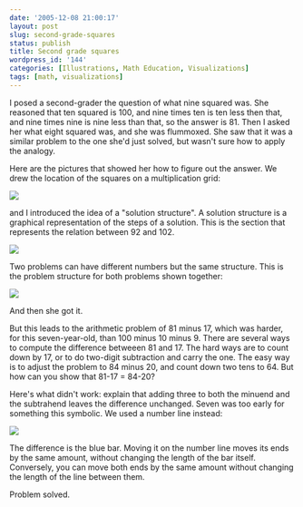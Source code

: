 ```yaml
---
date: '2005-12-08 21:00:17'
layout: post
slug: second-grade-squares
status: publish
title: Second grade squares
wordpress_id: '144'
categories: [Illustrations, Math Education, Visualizations]
tags: [math, visualizations]
---
```


I posed a second-grader the question of what nine squared was.  She reasoned that ten squared is 100, and nine times ten is ten less then that, and nine times nine is nine less than that, so the answer is 81.  Then I asked her what eight squared was, and she was flummoxed.  She saw that it was a similar problem to the one she'd just solved, but wasn't sure how to apply the analogy.

Here are the pictures that showed her how to figure out the answer.  We drew the location of the squares on a multiplication grid:

![](/images/2005/number-grid.png)

<!-- more -->

and I introduced the idea of a "solution structure".   A solution structure is a graphical representation of the steps of a solution.  This is the section that represents the relation between 92 and 102.

![](/images/2005/10%5e2-%3e9%5e2.png)

Two problems can have different numbers but the same structure.    This is the problem structure for both problems shown together:

![](/images/2005/10%5e2-%3e9%5e2-%3e8%5e2.png)

And then she got it.

But this leads to the arithmetic problem of 81 minus 17, which was harder, for this seven-year-old, than 100 minus 10 minus 9.  There are several ways to compute the difference betweeen 81 and 17.  The hard ways are to count down by 17, or to do two-digit subtraction and carry the one.  The easy way is to adjust the problem to 84 minus 20, and count down two tens to 64.  But how can you show that 81-17 = 84-20?

Here's what didn't work:  explain that adding three to both the minuend and the subtrahend leaves the difference unchanged.  Seven was too early for something this symbolic.  We used a number line instead:

![](/images/2005/81-17.png)

The difference is the blue bar.  Moving it on the number line moves its ends by the same amount, without changing the length of the bar itself.  Conversely, you can move both ends by the same amount without changing the length of the line between them.

Problem solved.
